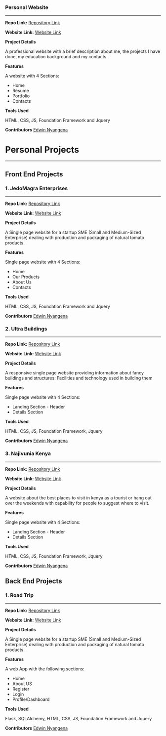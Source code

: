 ### Personal Website
_________________

**Repo Link:**  [Repository Link](https://github.com/EduhG/my-personal-website)

**Website Link:**  [Website Link](https://eduhg.netlify.com)

**Project Details**

 A professional website with a brief description about me, the projects I have done, my education background and my contacts.

**Features**

A website with 4 Sections:
* Home
* Resume
* Portfolio
* Contacts

**Tools Used**

HTML, CSS, JS, Foundation Framework and Jquery

**Contributors** [Edwin Nyangena](https://github.com/EduhG)


# Personal Projects
_________________

## **Front End Projects**

### 1. JedoMagra Enterprises
_________________

**Repo Link:** [Repository Link](https://github.com/EduhG/JedoMagra)

**Website Link:** [Website Link](https://jedomagra-enterprises.netlify.com)

**Project Details**

A Single page website for a startup SME (Small and Medium-Sized Enterprise) dealing with production and packaging of natural tomato products.

**Features**

Single page website with 4 Sections:
* Home
* Our Products
* About Us
* Contacts

**Tools Used**

HTML, CSS, JS, Foundation Framework and Jquery

**Contributors** [Edwin Nyangena](https://github.com/EduhG)
<br> 



### 2. Ultra Buildings
_________________

**Repo Link:** [Repository Link](https://github.com/EduhG/Ultra-Buildings)

**Website Link:** [Website Link](https://ultra-structures.netlify.com)

**Project Details**

A responsive single page website providing information about fancy buildings and structures: Facilities and technology used in building them

**Features**

Single page website with 4 Sections:
* Landing Section - Header
* Details Section

**Tools Used**

HTML, CSS, JS, Foundation Framework, Jquery

**Contributors** [Edwin Nyangena](https://github.com/EduhG)
<br> 



### 3. Najivunia Kenya
_________________

**Repo Link:** [Repository Link](https://github.com/EduhG/Najivunia-Kenya)

**Website Link:** [Website Link](https://najivunia-kenya.netlify.com)

**Project Details**

A website about the best places to visit in kenya as a tourist or hang out over the weekends with capability for people to suggest where to visit.


**Features**

Single page website with 4 Sections:
* Landing Section - Header
* Details Section

**Tools Used**

HTML, CSS, JS, Foundation Framework, Jquery

**Contributors** [Edwin Nyangena](https://github.com/EduhG)


## **Back End Projects**

### 1. Road Trip
_________________

**Repo Link:** [Repository Link](https://github.com/EduhG/Road-Trip)

**Website Link:** [Website Link](https://road-trip.herokuapp.com)

**Project Details**

A Single page website for a startup SME (Small and Medium-Sized Enterprise) dealing with production and packaging of natural tomato products.

**Features**

A web App with the following sections:
* Home
* About US
* Register
* Login
* Profile/Dashboard

**Tools Used**

Flask, SQLAlchemy, HTML, CSS, JS, Foundation Framework and Jquery

**Contributors** [Edwin Nyangena](https://github.com/EduhG)
<br> 

 
